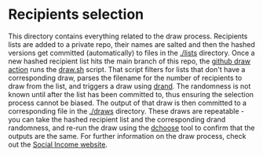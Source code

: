 # Recipients selection

This directory contains everything related to the draw process.
Recipients lists are added to a private repo, their names are salted and then the hashed versions get committed (automatically) to files in the [./lists](./lists) directory.
Once a new hashed recipient list hits the main branch of this repo, the [github draw action](../.github/workflows/execute-draw.yml) runs the [draw.sh](./draw.sh) script.
That script filters for lists that don't have a corresponding draw, parses the filename for the number of recipients to draw from the list, and triggers a draw using [drand](https://drand.love). 
The randomness is not known until after the list has been committed to, thus ensuring the selection process cannot be biased.
The output of that draw is then committed to a corresponding file in the [./draws](./draws) directory. 
These draws are repeatable - you can take the hashed recipient list and the corresponding drand randomness, and re-run the draw using the [dchoose](https://github.com/drand/dchoose) tool to confirm that the outputs are the same. 
For further information on the draw process, check out the [Social Income website](https://socialincome.org).